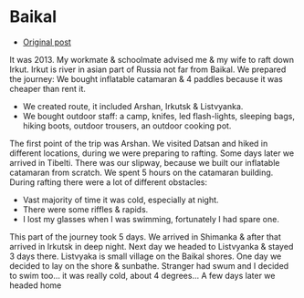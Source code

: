 # Baikal
* [Original post](https://asya-troyan.livejournal.com/723.html)

It was 2013. My workmate & schoolmate advised me & my wife to raft down Irkut. Irkut is river in asian part of Russia not far from Baikal. We prepared the journey: 
We bought inflatable catamaran & 4 paddles because it was cheaper than rent it. 
* We created route, it included Arshan, Irkutsk & Listvyanka. 
* We bought outdoor staff: a camp, knifes, led flash-lights, sleeping bags, hiking boots, outdoor trousers, an outdoor cooking pot. 

The first point of the trip was Arshan. We visited Datsan and hiked in different locations, during we were preparing to rafting. Some days later we arrived in Tibelti. There was our slipway, because we built our inflatable catamaran from scratch. We spent 5 hours on the catamaran building. During rafting there were a lot of different obstacles: 
* Vast majority of time it was cold, especially at night. 
* There were some riffles & rapids. 
* I lost my glasses when I was swimming, fortunately I had spare one. 

This part of the journey took 5 days. We arrived in Shimanka & after that arrived in Irkutsk in deep night. Next day we headed to Listvyanka & stayed 3 days there. Listvyaka is small village on the Baikal shores. One day we decided to lay on the shore & sunbathe. Stranger had swum and I decided to swim too… it was really cold, about 4 degrees… A few days later we headed home 
